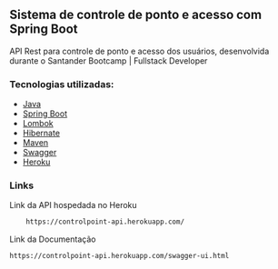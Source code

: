 <!-- ABOUT THE PROJECT -->
## Sistema de controle de ponto e acesso com Spring Boot

API Rest para controle de ponto e acesso dos usuários, desenvolvida durante o Santander Bootcamp | Fullstack Developer

### Tecnologias utilizadas:

* [Java](https://www.java.com/pt-BR/)
* [Spring Boot](https://spring.io/)
* [Lombok](https://projectlombok.org/)
* [Hibernate](https://hibernate.org/)
* [Maven](https://maven.apache.org/)
* [Swagger](https://swagger.io/)
* [Heroku](https://id.heroku.com/)

### Links

Link da API hospedada no Heroku
   ```sh
       https://controlpoint-api.herokuapp.com/
   ```
Link da Documentação
   ```sh
   https://controlpoint-api.herokuapp.com/swagger-ui.html
   ```
